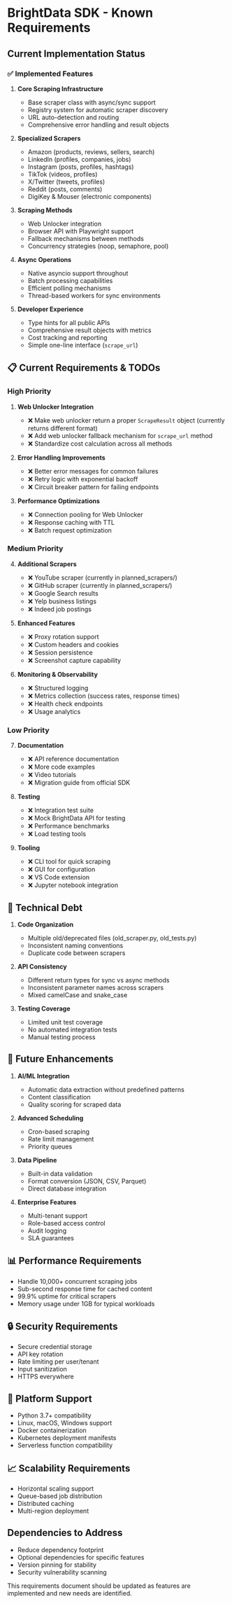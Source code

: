 # BrightData SDK - Known Requirements

## Current Implementation Status

### ✅ Implemented Features

1. **Core Scraping Infrastructure**
   - Base scraper class with async/sync support
   - Registry system for automatic scraper discovery
   - URL auto-detection and routing
   - Comprehensive error handling and result objects

2. **Specialized Scrapers**
   - Amazon (products, reviews, sellers, search)
   - LinkedIn (profiles, companies, jobs)
   - Instagram (posts, profiles, hashtags)
   - TikTok (videos, profiles)
   - X/Twitter (tweets, profiles)
   - Reddit (posts, comments)
   - DigiKey & Mouser (electronic components)

3. **Scraping Methods**
   - Web Unlocker integration
   - Browser API with Playwright support
   - Fallback mechanisms between methods
   - Concurrency strategies (noop, semaphore, pool)

4. **Async Operations**
   - Native asyncio support throughout
   - Batch processing capabilities
   - Efficient polling mechanisms
   - Thread-based workers for sync environments

5. **Developer Experience**
   - Type hints for all public APIs
   - Comprehensive result objects with metrics
   - Cost tracking and reporting
   - Simple one-line interface (`scrape_url`)

## 📋 Current Requirements & TODOs

### High Priority

1. **Web Unlocker Integration**
   - ❌ Make web unlocker return a proper `ScrapeResult` object (currently returns different format)
   - ❌ Add web unlocker fallback mechanism for `scrape_url` method
   - ❌ Standardize cost calculation across all methods

2. **Error Handling Improvements**
   - ❌ Better error messages for common failures
   - ❌ Retry logic with exponential backoff
   - ❌ Circuit breaker pattern for failing endpoints

3. **Performance Optimizations**
   - ❌ Connection pooling for Web Unlocker
   - ❌ Response caching with TTL
   - ❌ Batch request optimization

### Medium Priority

4. **Additional Scrapers**
   - ❌ YouTube scraper (currently in planned_scrapers/)
   - ❌ GitHub scraper (currently in planned_scrapers/)
   - ❌ Google Search results
   - ❌ Yelp business listings
   - ❌ Indeed job postings

5. **Enhanced Features**
   - ❌ Proxy rotation support
   - ❌ Custom headers and cookies
   - ❌ Session persistence
   - ❌ Screenshot capture capability

6. **Monitoring & Observability**
   - ❌ Structured logging
   - ❌ Metrics collection (success rates, response times)
   - ❌ Health check endpoints
   - ❌ Usage analytics

### Low Priority

7. **Documentation**
   - ❌ API reference documentation
   - ❌ More code examples
   - ❌ Video tutorials
   - ❌ Migration guide from official SDK

8. **Testing**
   - ❌ Integration test suite
   - ❌ Mock BrightData API for testing
   - ❌ Performance benchmarks
   - ❌ Load testing tools

9. **Tooling**
   - ❌ CLI tool for quick scraping
   - ❌ GUI for configuration
   - ❌ VS Code extension
   - ❌ Jupyter notebook integration

## 🔧 Technical Debt

1. **Code Organization**
   - Multiple old/deprecated files (old_scraper.py, old_tests.py)
   - Inconsistent naming conventions
   - Duplicate code between scrapers

2. **API Consistency**
   - Different return types for sync vs async methods
   - Inconsistent parameter names across scrapers
   - Mixed camelCase and snake_case

3. **Testing Coverage**
   - Limited unit test coverage
   - No automated integration tests
   - Manual testing process

## 🚀 Future Enhancements

1. **AI/ML Integration**
   - Automatic data extraction without predefined patterns
   - Content classification
   - Quality scoring for scraped data

2. **Advanced Scheduling**
   - Cron-based scraping
   - Rate limit management
   - Priority queues

3. **Data Pipeline**
   - Built-in data validation
   - Format conversion (JSON, CSV, Parquet)
   - Direct database integration

4. **Enterprise Features**
   - Multi-tenant support
   - Role-based access control
   - Audit logging
   - SLA guarantees

## 📊 Performance Requirements

- Handle 10,000+ concurrent scraping jobs
- Sub-second response time for cached content
- 99.9% uptime for critical scrapers
- Memory usage under 1GB for typical workloads

## 🔒 Security Requirements

- Secure credential storage
- API key rotation
- Rate limiting per user/tenant
- Input sanitization
- HTTPS everywhere

## 📱 Platform Support

- Python 3.7+ compatibility
- Linux, macOS, Windows support
- Docker containerization
- Kubernetes deployment manifests
- Serverless function compatibility

## 📈 Scalability Requirements

- Horizontal scaling support
- Queue-based job distribution
- Distributed caching
- Multi-region deployment

## Dependencies to Address

- Reduce dependency footprint
- Optional dependencies for specific features
- Version pinning for stability
- Security vulnerability scanning

This requirements document should be updated as features are implemented and new needs are identified.